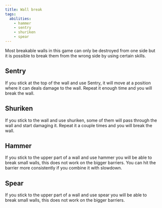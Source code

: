 ```yaml
---
title: Wall break
tags:
  abilities:
    - hammer
    - sentry
    - shuriken
    - spear
---
```


Most breakable walls in this game can only be destroyed from one side but it is possible to break them from the wrong side by using certain skills.

## Sentry

If you stick at the top of the wall and use Sentry, it will move at a position where it can deals damage to the wall. Repeat it enough time and you will break the wall.

<youtube-video id="U7oZhL2jEFM"></youtube-video>

## Shuriken

If you stick to the wall and use shuriken, some of them will pass through the wall and start damaging it. Repeat it a couple times and you will break the wall.

<youtube-video id="cEyss2gINIg"></youtube-video>

## Hammer

If you stick to the upper part of a wall and use hammer you will be able to break small walls, this does not work on the bigger barriers.
You can hit the barrier more consistently if you combine it with slowdown.

<youtube-video id="3jVJEs8DfqQ"></youtube-video>

## Spear

If you stick to the upper part of a wall and use spear you will be able to break small walls, this does not work on the bigger barriers.

<youtube-video id="SXKFztrympo"></youtube-video>